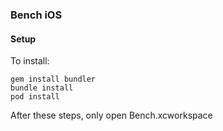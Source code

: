 ### Bench iOS

#### Setup

To install:

    gem install bundler
    bundle install
    pod install

After these steps, only open Bench.xcworkspace
